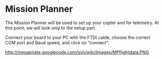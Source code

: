 # Mission Planner #

The Mission Planner will be used to set up your copter and for telemetry. At this point, we will look only to the setup part.

Connect your board to your PC with the FTDI cable, choose the correct COM port and Baud speed, and click on "connect".

http://megapirate.googlecode.com/svn/wiki/Images/MPflightdata.PNG
